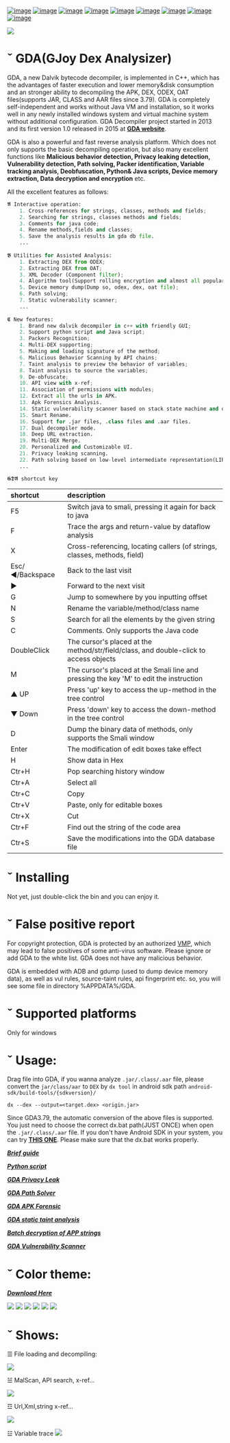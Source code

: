 
[![image](https://img.shields.io/badge/website-GDA-brightgreen?logo=groupon)](http://www.gda.wiki:9090/?language=en)
[![image](https://img.shields.io/badge/Guide-Brief-brightgreen?logo=Talend&logoColor=red)](https://github.com/charles2gan/GDA-android-reversing-Tool/wiki)
[![image](https://img.shields.io/badge/Guide-PathSolver-brightgreen?logo=Talend&logoColor=red)](https://github.com/charles2gan/GDA-android-reversing-Tool/wiki/GDA-Path-Solver)
[![image](https://img.shields.io/badge/Guide-VulScanner-brightgreen?logo=Talend&logoColor=red)](https://github.com/charles2gan/GDA-android-reversing-Tool/wiki/GDA-Vulnerability-Scanner)
[![image](https://img.shields.io/badge/Guide-Script-brightgreen?logo=Talend&logoColor=red)](https://github.com/charles2gan/GDA-android-reversing-Tool/wiki/GDA-Python-scripts)
[![image](https://img.shields.io/badge/Guide-Taint%20Analysis-brightgreen?logo=Talend&logoColor=red)](https://github.com/charles2gan/GDA-android-reversing-Tool/wiki/GDA-Static-Taint-analysis)
[![image](https://img.shields.io/badge/Update-History-brightgreen?logo=Apache-Cassandra&logoColor=red)](http://www.gda.wiki:9090/update_list.php?language=en)
[![image](https://img.shields.io/badge/Chat-Zhihu-brightgreen?logo=Zhihu)](https://www.zhihu.com/people/gjden)
[![image](https://img.shields.io/badge/Chat-Twitter-brightgreen?logo=Twitter)](https://twitter.com/charles_gan1)

![](https://github.com/charles2gan/GDA-android-reversing-Tool/blob/master/GDA_PIC/mainpage.png)


# ˇ GDA(GJoy Dex Analysizer)

GDA, a new Dalvik bytecode decompiler, is implemented in C++, which has the advantages of faster execution and lower memory&disk consumption and an stronger ability to decompiling the APK, DEX, ODEX, OAT files(supports JAR, CLASS and AAR files since 3.79). GDA is completely self-independent and works without Java VM and installation, so it works well in any newly installed windows system and virtual machine system without additional configuration. GDA Decompiler project started in 2013 and its first version 1.0 released in 2015 at **[GDA website](http://www.gda.wiki:9090/index.php?language=en)**.

GDA is also a powerful and fast reverse analysis platform. Which does not only supports the basic decompiling operation, but also many excellent functions like **Malicious behavior detection, Privacy leaking detection, Vulnerability detection, Path solving, Packer identification, Variable tracking analysis, Deobfuscation, Python& Java scripts, Device memory extraction, Data decryption and encryption** etc. 

All the excellent features as follows:



```python
𝕬 Interactive operation:
    1. Cross-references for strings, classes, methods and fields;
    2. Searching for strings, classes methods and fields;
    3. Comments for java code;
    4. Rename methods,fields and classes;
    5. Save the analysis results in gda db file.
    ...
  
𝕭 Utilities for Assisted Analysis:
    1. Extracting DEX from ODEX;
    2. Extracting DEX from OAT;
    3. XML Decoder (Component filter);
    4. Algorithm tool(Support rolling encryption and almost all popular encryption algorithms);
    5. Device memory dump(Dump so, odex, dex, oat file);
    6. Path solving;
    7. Static vulnerability scanner;
    ...
    
𝕮 New features:
    1. Brand new dalvik decompiler in c++ with friendly GUI;
    2. Support python script and Java script;
    3. Packers Recognition;
    4. Multi-DEX supporting;
    5. Making and loading signature of the method;
    6. Malicious Behavior Scanning by API chains;
    7. Taint analysis to preview the behavior of variables;
    8. Taint analysis to source the variables;
    9. De-obfuscate;
    10. API view with x-ref;
    11. Association of permissions with modules;
    12. Extract all the urls in APK.
    13. Apk Forensics Analysis.
    14. Static vulnerability scanner based on stack state machine and dynamic rule interpreter..
    15. Smart Rename.
    16. Support for .jar files, .class files and .aar files.
    17. Dual decompiler mode.
    18. Deep URL extraction.
    19. Multi-DEX Merge.
    20. Personalized and Customizable UI.
    21. Privacy leaking scanning.
    22. Path solving based on low-level intermediate representation(LIR).
    ...
```  


`𝕲𝕯𝕬 shortcut key`

|shortcut    |description|
|:-|:-|
|F5   |Switch java to smali, pressing it again for back to java|
|F    |Trace the args and return-value by dataflow analysis|
|X    |Cross-referencing, locating callers (of strings, classes, methods, field)|
|Esc/◄/Backspace    |Back to the last visit|
|►    |Forward to the next visit|
|G    |Jump to somewhere by you inputting offset |
|N    |Rename the variable/method/class name|
|S    |Search for all the elements by the given string|
|C    |Comments. Only supports the Java code|
|DoubleClick    |The cursor's placed at the method/str/field/class, and double-click to access objects|
|M    |The cursor's placed at the Smali line and pressing the key 'M' to edit the instruction|
|▲ UP   |Press 'up' key to access the up-method in the tree control|
|▼ Down  |Press 'down' key to access the down-method in the tree control|
|D    |Dump the binary data of methods, only supports the Smali window|
|Enter     |The modification of edit boxes take effect|
|H    |Show data in Hex|
|Ctr+H    |Pop searching history window|
|Ctr+A    |Select all|
|Ctr+C    |Copy|
|Ctr+V    |Paste, only for editable boxes|
|Ctr+X    |Cut|
|Ctr+F    |Find out the string of the code area|
|Ctr+S    |Save the modifications into the GDA database file|


# ˇ Installing

  Not yet, just double-click the bin and you can enjoy it.
  
# ˇ False positive report
  
  For copyright protection, GDA is protected by an authorized [VMP](http://vmpsoft.com/), which may lead to false positives of some anti-virus software. Please ignore or add GDA to the white list. GDA does not have any malicious behavior.
  
  GDA is embedded with ADB and gdump (used to dump device memory data), as well as vul rules, source-taint rules, api fingerprint etc. so, you will see some file in directory %APPDATA%/GDA.

# ˇ Supported platforms

  Only for windows

# ˇ Usage:

  Drag file into GDA, if you wanna analyze `.jar/.class/.aar` file, please convert the `jar/class/aar` to `DEX` by `dx tool` in android sdk path `android-sdk/build-tools/{sdkversion}/`
  ```
  dx --dex --output=<target.dex> <origin.jar>
  ```
  Since GDA3.79, the automatic conversion of the above files is supported. You just need to choose the correct dx.bat path(JUST ONCE) when open the `.jar/.class/.aar` file. If you don't have Android SDK in your system, you can try **[THIS ONE](https://github.com/charles2gan/GDA-android-reversing-Tool/tree/master/dx_tool)**. Please make sure that the dx.bat works properly.
  
  ***[Brief guide](https://github.com/charles2gan/GDA-android-reversing-Tool/wiki)***
  
  ***[Python script](https://github.com/charles2gan/GDA-android-reversing-Tool/wiki/GDA-Python-scripts)***
  
  ***[GDA Privacy Leak](https://github.com/charles2gan/GDA-android-reversing-Tool/wiki/GDA-Privacy-Leak-Detection)***
  
  ***[GDA Path Solver](https://github.com/charles2gan/GDA-android-reversing-Tool/wiki/GDA-Path-Solver)***
  
  ***[GDA APK Forensic](https://github.com/charles2gan/GDA-android-reversing-Tool/wiki/GDA-APK-Forensic)***
  
  ***[GDA static taint analysis](https://github.com/charles2gan/GDA-android-reversing-Tool/wiki/GDA-Static-Taint-analysis)***
  
  ***[Batch decryption of APP strings](https://github.com/charles2gan/GDA-android-reversing-Tool/wiki/Batch-decryption-of-APP-strings)***
  
  ***[GDA Vulnerability Scanner](https://github.com/charles2gan/GDA-android-reversing-Tool/wiki/GDA-Vulnerability-Scanner)***
  
  
# ˇ Color theme:

***[Download Here](https://github.com/charles2gan/GDA-android-reversing-Tool/tree/master/GDA%20Color%20theme)***

  ![](https://github.com/charles2gan/GDA-android-reversing-Tool/blob/master/GDA%20Color%20theme/white_black.png)
  ![](https://github.com/charles2gan/GDA-android-reversing-Tool/blob/master/GDA%20Color%20theme/white_black1.png)
  ![](https://github.com/charles2gan/GDA-android-reversing-Tool/blob/master/GDA%20Color%20theme/white_red.png)
  ![](https://github.com/charles2gan/GDA-android-reversing-Tool/blob/master/GDA%20Color%20theme/black_black.png)
  ![](https://github.com/charles2gan/GDA-android-reversing-Tool/blob/master/GDA%20Color%20theme/black_blue.png)
  ![](https://github.com/charles2gan/GDA-android-reversing-Tool/blob/master/GDA%20Color%20theme/black_green.png)
  
# ˇ Shows:
  
  ☰ File loading and decompiling:
  
  ![](https://github.com/charles2gan/GDA-android-reversing-Tool/blob/master/gif/load.gif)
  
  ☱ MalScan, API search, x-ref...
  
  ![](https://github.com/charles2gan/GDA-android-reversing-Tool/blob/master/gif/check.gif)
  
  ☲ Url,Xml,string x-ref...

  ![](https://github.com/charles2gan/GDA-android-reversing-Tool/blob/master/gif/mainfest.gif)
  
  ☳ Variable trace
  ![](https://github.com/charles2gan/GDA-android-reversing-Tool/blob/master/gif/dataflow_return.gif)
  
  
